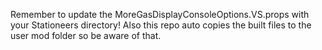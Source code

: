 ﻿Remember to update the MoreGasDisplayConsoleOptions.VS.props with your Stationeers directory!
Also this repo auto copies the built files to the user mod folder so be aware of that.